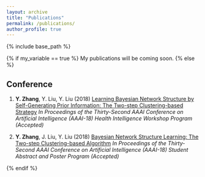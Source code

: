 ```yaml
---
layout: archive
title: "Publications"
permalink: /publications/
author_profile: true
---
```


<!--{% if author.googlescholar %}
  You can also find my articles on <u><a href="{{author.googlescholar}}">my Google Scholar profile</a>.</u>
{% endif %}
-->

{% include base_path %}

{% if my_variable == true %}
My publications will be coming soon.
{% else %}

<!--{% for post in site.publications reversed %}
  {% include archive-single.html %}
{% endfor %}
-->

## Conference

1. **Y. Zhang**, Y. Liu, Y. Liu (2018) [Learning Bayesian Network Structure by Self-Generating Prior Information: The Two-step Clustering-based Strategy](https://zhangyk8.github.io/publications/AAAIWorkshop.pdf) _In Proceedings of the Thirty-Second AAAI Conference on Artificial Intelligence (AAAI-18) Health Intelligence Workshop Program (Accepted)_

2. **Y. Zhang**, J. Liu, Y. Liu (2018) [Bayesian Network Structure Learning: The Two-step Clustering-based Algorithm](https://zhangyk8.github.io/publications/AAAIStudentAbstract.pdf) _In Proceedings of the Thirty-Second AAAI Conference on Artificial Intelligence (AAAI-18) Student Abstract and Poster Program (Accepted)_

{% endif %}
